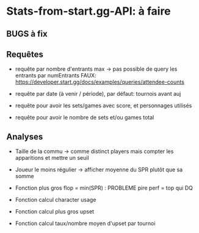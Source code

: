 # Stats-from-start.gg-API:  à faire

## BUGS à fix

## Requêtes 

- requête par nombre d'entrants max -> pas possible de query les entrants par numEntrants FAUX: https://developer.start.gg/docs/examples/queries/attendee-counts

- requête par date (à venir / période), par défaut: tournois avant auj

- requête pour avoir les sets/games avec score, et personnages utilisés

- requête pour avoir le nombre de sets et/ou games total

## Analyses

- Taille de la commu -> comme distinct players mais compter les apparitions et mettre un seuil

- Joueur le moins régulier -> afficher moyenne du SPR plutôt que sa somme

- Fonction plus gros flop = min(SPR) : PROBLEME pire perf = top qui DQ

- Fonction calcul character usage

- Fonction calcul plus gros upset

- Fonction calcul taux/nombre moyen d'upset par tournoi 

